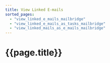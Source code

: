 ```yaml
---
title: View Linked E-mails
sorted_pages:
  - "view_linked_e_mails_mailbridge"
  - "view_linked_e_mails_as_tasks_mailbridge"
  - "view_linked_mails_as_e_mails_mailbridge"
---
```

# {{page.title}}
